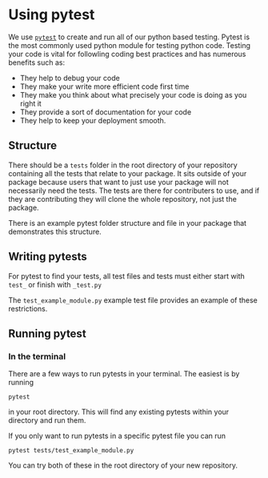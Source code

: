 # Using pytest

We use [`pytest`][pytest] to create and run all of our python based testing. Pytest is the most commonly used python module for testing python code. Testing your code is vital for followling coding best practices and has numerous benefits such as:

* They help to debug your code
* They make your write more efficient code first time
* They make you think about what precisely your code is doing as you right it
* They provide a sort of documentation for your code
* They help to keep your deployment smooth.

## Structure

There should be a `tests` folder in the root directory of your repository containing all the tests that relate to your package. It sits outside of your package because users that want to just use your package will not necessarily need the tests. The tests are there for contributers to use, and if they are contributing they will clone the whole repository, not just the package.

There is an example pytest folder structure and file in your package that demonstrates this structure.

## Writing pytests

For pytest to find your tests, all test files and tests must either start with `test_` or finish with `_test.py`

The `test_example_module.py` example test file provides an example of these restrictions.

## Running pytest
### In the terminal

There are a few ways to run pytests in your terminal. The easiest is by running
```shell
pytest
```
in your root directory. This will find any existing pytests within your directory and run them.

If you only want to run pytests in a specific pytest file you can run
```shell
pytest tests/test_example_module.py
```

You can try both of these in the root directory of your new repository.


[pytest]: https://pypi.org/project/pytest/
